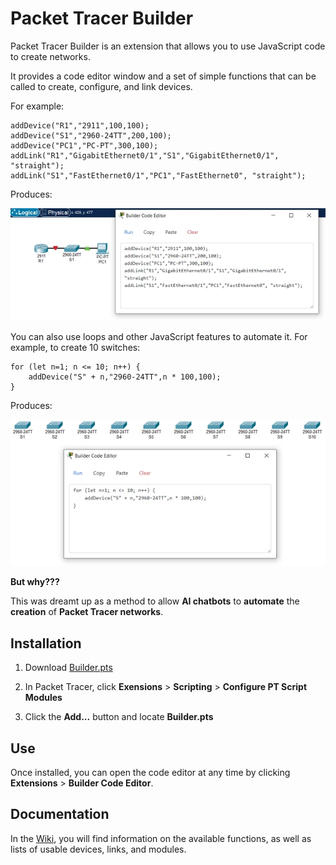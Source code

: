 # Packet Tracer Builder

Packet Tracer Builder is an extension that allows you to use JavaScript code to create networks.

It provides a code editor window and a set of simple functions that can be called to create, configure, and link devices.

For example:

```
addDevice("R1","2911",100,100);
addDevice("S1","2960-24TT",200,100);
addDevice("PC1","PC-PT",300,100);
addLink("R1","GigabitEthernet0/1","S1","GigabitEthernet0/1", "straight");
addLink("S1","FastEthernet0/1","PC1","FastEthernet0", "straight");
```

Produces:

![Screenshot](screenshot1.jpg)

You can also use loops and other JavaScript features to automate it. For example, to create 10 switches:

```
for (let n=1; n <= 10; n++) {
    addDevice("S" + n,"2960-24TT",n * 100,100);
}
```

Produces:

![Screenshot](screenshot2.jpg)

**But why???**

This was dreamt up as a method to allow **AI chatbots** to **automate** the **creation** of **Packet Tracer networks**.

## Installation

1. Download [Builder.pts](https://github.com/kimmknight/PTBuilder/blob/main/Builder.pts)

2. In Packet Tracer, click **Exensions** > **Scripting** > **Configure PT Script Modules**

3. Click the **Add...** button and locate **Builder.pts**

## Use

Once installed, you can open the code editor at any time by clicking **Extensions** > **Builder Code Editor**.

## Documentation

In the [Wiki](https://github.com/kimmknight/PTBuilder/wiki), you will find information on the available functions, as well as lists of usable devices, links, and modules.
